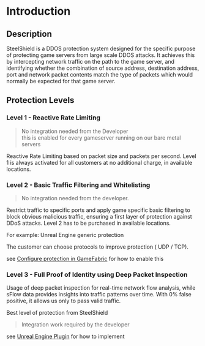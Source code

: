 # Introduction

## Description

SteelShield is a DDOS protection system designed for the specific purpose of protecting game servers from large scale DDOS
attacks. It achieves this by intercepting network traffic on the path to the game server, and identifying whether the
combination of source address, destination address, port and network packet contents match the type of packets which
would normally be expected for that game server.



## Protection Levels

### Level 1 - Reactive Rate Limiting
> No integration needed from the Developer<br>
> this is enabled for every gameserver running on our bare metal servers


Reactive Rate Limiting based on packet size and packets per second. Level 1 is always activated for all customers at no additional charge, in available locations.



### Level 2 - Basic Traffic Filtering and Whitelisting
> No integration needed from the developer.

Restrict traffic to specific ports and apply game specific basic filtering to block obvious malicious traffic, ensuring a first layer of protection against DDoS attacks. Level 2 has to be purchased in available locations.

For example: Unreal Engine generic protection

The customer can choose protocols to improve protection ( UDP / TCP).

see [Configure protection in GameFabric]() for how to enable this

### Level 3 - Full Proof of Identity using Deep Packet Inspection
Usage of deep packet inspection for real-time network flow analysis, while sFlow data provides insights into traffic patterns over time. With 0% false positive, it allows us only to pass valid traffic.

Best level of protection from SteelShield

> Integration work required by the developer

see [Unreal Engine Plugin]() for how to implement

